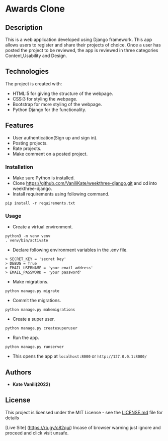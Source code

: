 # Awards Clone

## Description
This is a web application developed using Django framework. This app allows users to register and share their projects of choice. Once a user has posted the project to be reviewed, the app is reviewed in three categories Content,Usability and Design.

## Technologies
The project is created with:
* HTML:5 for giving the structure of the webpage.
* CSS:3 for styling the webpage.
* Bootstrap for more styling of the webpage.
* Python Django for the functionality.

## Features

- User authentication(Sign up and sign in).
- Posting projects.
- Rate projects.
- Make comment on a posted project.

### Installation

- Make sure Python is installed.
- Clone https://github.com/VaniliKate/weekthree-django.git and cd into weekthree-django.
- Install requirements using following command.

```
pip install -r requirements.txt
```

### Usage

- Create a virtual environment.

```
python3 -m venv venv
. venv/bin/activate
```

- Declare following environment variables in the .env file.

```
> SECRET_KEY = 'secret key'
> DEBUG = True
> EMAIL_USERNAME = 'your email address'
> EMAIL_PASSWORD = 'your password'
```

- Make migrations.

```
python manage.py migrate
```

- Commit the migrations.

```
python manage.py makemigrations
```

- Create a super user.

```
python manage.py createsuperuser
```

- Run the app.

```
python manage.py runserver
```

- This opens the app at `localhost:8000` or `http://127.0.0.1:8000/`

## Authors

- **Kate Vanili(2022)**

## License

This project is licensed under the MIT License - see the [LICENSE.md](LICENSE.md) file for details

[Live Site] (https://rb.gy/c82qui)
Incase of browser warning just ignore and proceed and click visit unsafe.

